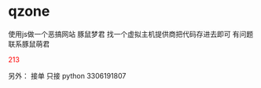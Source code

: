 # qzone
使用js做一个恶搞网站
豚鼠梦君
找一个虚拟主机提供商把代码存进去即可
有问题联系豚鼠萌君

<P><font color="red">213</font></p>

另外：
接单
只接 python
3306191807

